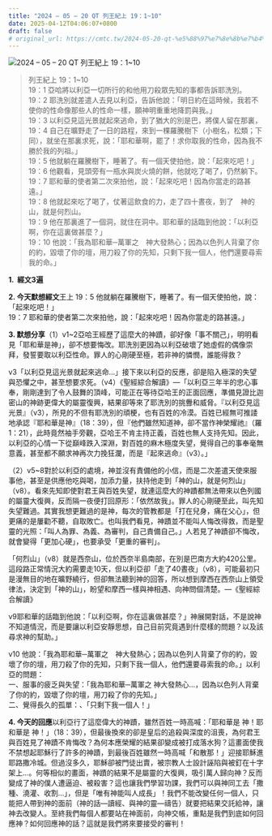 ```yaml
---
title: "2024 – 05 – 20 QT 列王紀上 19：1~10"
date: 2025-04-12T04:06:07+0800
draft: false
# original_url: https://cmtc.tw/2024-05-20-qt-%e5%88%97%e7%8e%8b%e7%b4%80%e4%b8%8a-19%ef%bc%9a110
---
```


![2024 – 05 – 20 QT 列王紀上 19：1~10](/images/qt.jpg  "2024 – 05 – 20 QT 列王紀上 19：1~10")

> 列王紀上 19：1~10  
> 19：1 亞哈將以利亞一切所行的和他用刀殺眾先知的事都告訴耶洗別。  
> 19：2 耶洗別就差遣人去見以利亞，告訴他說：「明日約在這時候，我若不使你的性命像那些人的性命一樣，願神明重重地降罰與我。」  
> 19：3 以利亞見這光景就起來逃命，到了猶大的別是巴，將僕人留在那裏，  
> 19：4 自己在曠野走了一日的路程，來到一棵羅騰樹下（小樹名，松類；下同），就坐在那裏求死，說：「耶和華啊，罷了！求你取我的性命，因為我不勝於我的列祖。」  
> 19：5 他就躺在羅騰樹下，睡著了。有一個天使拍他，說：「起來吃吧！」  
> 19：6 他觀看，見頭旁有一瓶水與炭火燒的餅，他就吃了喝了，仍然躺下。  
> 19：7 耶和華的使者第二次來拍他，說：「起來吃吧！因為你當走的路甚遠。」  
> 19：8 他就起來吃了喝了，仗著這飲食的力，走了四十晝夜，到了　神的山，就是何烈山。  
> 19：9 他在那裏進了一個洞，就住在洞中。耶和華的話臨到他說：「以利亞啊，你在這裏做甚麼？」  
> 19：10 他說：「我為耶和華─萬軍之　神大發熱心；因為以色列人背棄了你的約，毀壞了你的壇，用刀殺了你的先知，只剩下我一個人，他們還要尋索我的命。」

**1.  經文3遍**

**2. 今天默想經文**王上 19：5 他就躺在羅騰樹下，睡著了。有一個天使拍他，說：「起來吃吧！」  
19：7 耶和華的使者第二次來拍他，說：「起來吃吧！因為你當走的路甚遠。」

**3. 默想分享**（1）v1~2亞哈王經歷了這麼大的神蹟，卻好像「事不關己」，明明看見「耶和華是神」，卻不想要悔改。耶洗別更因為以利亞破壞了她虛假的偶像崇拜，發誓要取以利亞性命。罪人的心剛硬至極，若非神的憐憫，誰能得救？

v3「以利亞見這光景就起來逃命…」接下來以利亞的反應，卻是陷入極深的失望與恐懼之中，甚至想要求死。（v4）《聖經綜合解讀》—「以利亞三年半的忠心事奉，剛剛達到了令人鼓舞的頂峰，可能正在等待亞哈王的正面回應，準備見證比迦密山的神跡更偉大的屬靈復興，結果卻等來了耶洗別的挑釁和威脅。『以利亞見這光景』（v3），所見的不但有耶洗別的頑梗，也有百姓的冷漠。百姓已經無可推諉地承認『耶和華是神』（18：39），但『他們雖然知道神，卻不當作神榮耀祂』（羅1：21），此時竟然袖手旁觀，亞哈王不肯主持正義，百姓也無人支持先知。因此，以利亞的心情一下從巔峰跌入深淵，對百姓的麻木極度失望，覺得自己的事奉毫無意義，甚至都不願求神再次力挽狂瀾，而是『起來逃命』（v3）。」

（2）v5~8對於以利亞的處境，神並沒有責備他的小信，而是二次差遣天使來服事他，甚至是供應他吃與喝，加添力量，扶持他走到「神的山，就是何烈山」（v8）。看來先知即使對君王與百姓失望，就連這麼大的神蹟都無法帶來以色列國的屬靈大復興，反而隔一夜便打回原形：「依然故我」。罪人的心剛硬至此，叫先知失望難過。其實我想更難過的是神，每次的管教都是「打在兒身，痛在父心」，但更痛的是屢勸不聽，自取敗亡。也叫我們看見，神蹟並不能叫人悔改得救，而是聖靈的光照：「叫人為罪、為義、為審判，自己責備自己。」人若見了神蹟卻不悔改，就會變得「更加心硬」，也要承受「更重的審判」。

「何烈山」（v8）就是西奈山，位於西奈半島南部，在別是巴南方大約420公里。這段路正常情況大約需要走10天，但以利亞卻「走了40晝夜」（v8），可能最初只是漫無目的地在曠野繞行，但卻無法聽到神的回答，所以想到摩西在西奈山上領受律法，決定到「神的山」，盼望和摩西一樣與神相遇、向神問個清楚。—《聖經綜合解讀》

v9耶和華的話臨到他說：「以利亞啊，你在這裏做甚麼？」神展開對話，不是說神不知道情況，而是要讓以利亞安靜思想，自己目前究竟遇到什麼樣的問題？以及該尋求神的幫助。」

v10 他說：「我為耶和華─萬軍之　神大發熱心；因為以色列人背棄了你的約，毀壞了你的壇，用刀殺了你的先知，只剩下我一個人，他們還要尋索我的命。」以利亞的問題：  
一、服事的疲乏與失望：「我為耶和華─萬軍之 神大發熱心…，因為以色列人背棄了你的約，毀壞了你的壇，用刀殺了你的先知。」  
二、覺得長久的孤單：、「只剩下我一個人！」

**4. 今天的回應**以利亞行了這麼偉大的神蹟，雖然百姓一時高喊：「耶和華是 神！耶和華是 神！」（18：39），但最後換來的卻是皇后的追殺與深度的沮喪，為何君王與百姓見了神蹟不肯悔改？為何本應榮耀的結果卻變成被打成落水狗？這畫面使我不禁想起耶穌行了許多的神蹟，到最後百姓雖然一時高喊「和散那！」迎接耶穌進耶路撒冷城。但過沒多久，耶穌卻被門徒出賣，被宗教人士設計誣陷與被釘在十字架上…。何等相似的畫面，神蹟的結果不是屬靈的大復興，吸引萬人歸向神？反而變成了神的僕人遭逼迫、被殺害？這也讓我們學習功課，我們可以與神同工去「撒種、澆灌、收割…」，但是「唯有神能叫人成長」！我們不能改變任何一個人，只能把人帶到神的面前（神的話—讀經、與神的靈—禱告）就要把結果交託給神，讓神去改變人。至終我們每個人都要站在神面前，向神交帳，重點是我們到底如何回應神？如何回應神的話？這就是我們將來要接受的審判！